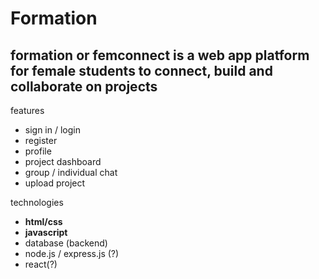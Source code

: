 # Formation
formation or femconnect is a web app platform for female students to connect, build and collaborate on projects
--------
features
- sign in / login
- register
- profile
- project dashboard
- group / individual chat
- upload project



technologies
- **html/css**
- **javascript**
- database (backend)
- node.js / express.js (?)
- react(?)
